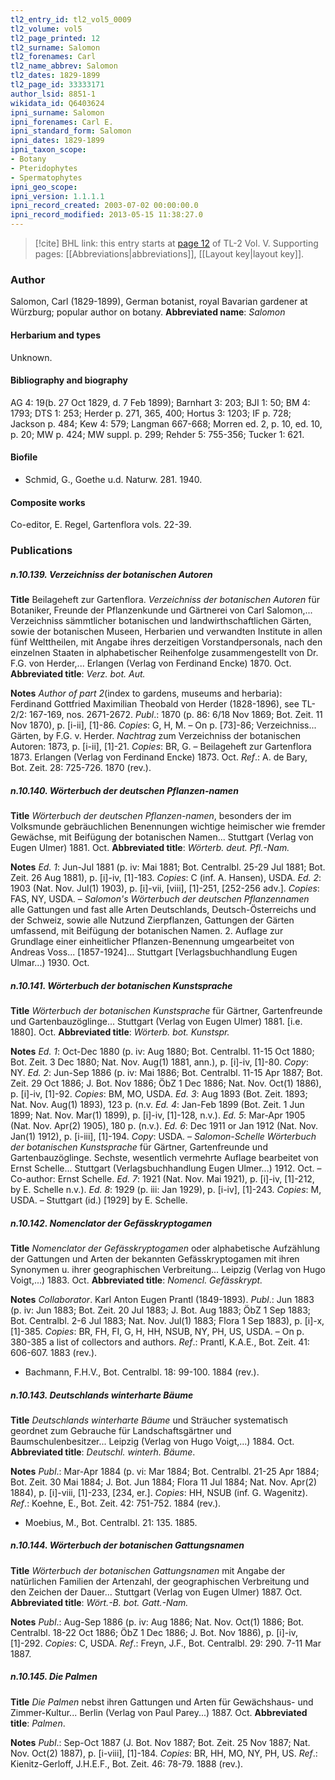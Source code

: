 ```yaml
---
tl2_entry_id: tl2_vol5_0009
tl2_volume: vol5
tl2_page_printed: 12
tl2_surname: Salomon
tl2_forenames: Carl
tl2_name_abbrev: Salomon
tl2_dates: 1829-1899
tl2_page_id: 33333171
author_lsid: 8851-1
wikidata_id: Q6403624
ipni_surname: Salomon
ipni_forenames: Carl E.
ipni_standard_form: Salomon
ipni_dates: 1829-1899
ipni_taxon_scope: 
- Botany
- Pteridophytes
- Spermatophytes
ipni_geo_scope: 
ipni_version: 1.1.1.1
ipni_record_created: 2003-07-02 00:00:00.0
ipni_record_modified: 2013-05-15 11:38:27.0
---
```



> [!cite] BHL link: this entry starts at [page 12](https://www.biodiversitylibrary.org/page/33333171) of TL-2 Vol. V.
> Supporting pages: [[Abbreviations|abbreviations]], [[Layout key|layout key]].

### Author

Salomon, Carl (1829-1899), German botanist, royal Bavarian gardener at Würzburg; popular author on botany. 
**Abbreviated name**: *Salomon*

#### Herbarium and types

Unknown.

#### Bibliography and biography

AG 4: 19(b. 27 Oct 1829, d. 7 Feb 1899); Barnhart 3: 203; BJI 1: 50; BM 4: 1793; DTS 1: 253; Herder p. 271, 365, 400; Hortus 3: 1203; IF p. 728; Jackson p. 484; Kew 4: 579; Langman 667-668; Morren ed. 2, p. 10, ed. 10, p. 20; MW p. 424; MW suppl. p. 299; Rehder 5: 755-356; Tucker 1: 621.

#### Biofile

- Schmid, G., Goethe u.d. Naturw. 281. 1940.

#### Composite works

Co-editor, E. Regel, Gartenflora vols. 22-39.

### Publications

##### n.10.139. Verzeichniss der botanischen Autoren

**Title**
Beilageheft zur Gartenflora. *Verzeichniss der botanischen Autoren* für Botaniker, Freunde der Pflanzenkunde und Gärtnerei von Carl Salomon,... Verzeichniss sämmtlicher botanischen und landwirthschaftlichen Gärten, sowie der botanischen Museen, Herbarien und verwandten Institute in allen fünf Welttheilen, mit Angabe ihres derzeitigen Vorstandpersonals, nach den einzelnen Staaten in alphabetischer Reihenfolge zusammengestellt von Dr. F.G. von Herder,... Erlangen (Verlag von Ferdinand Encke) 1870. Oct.
**Abbreviated title**: *Verz. bot. Aut.*

**Notes**
*Author of part 2*(index to gardens, museums and herbaria): Ferdinand Gottfried Maximilian Theobald von Herder (1828-1896), see TL-2/2: 167-169, nos. 2671-2672.
*Publ*.: 1870 (p. 86: 6/18 Nov 1869; Bot. Zeit. 11 Nov 1870), p. \[i-ii\], \[1\]-86. *Copies*: G, H, M. – On p. \[73\]-86; Verzeichniss... Gärten, by F.G. v. Herder.
*Nachtrag* zum Verzeichniss der botanischen Autoren: 1873, p. \[i-ii\], \[1\]-21. *Copies*: BR, G. – Beilageheft zur Gartenflora 1873. Erlangen (Verlag von Ferdinand Encke) 1873. Oct.
*Ref*.: A. de Bary, Bot. Zeit. 28: 725-726. 1870 (rev.).

##### n.10.140. Wörterbuch der deutschen Pflanzen-namen

**Title**
*Wörterbuch der deutschen Pflanzen-namen*, besonders der im Volksmunde gebräuchlichen Benennungen wichtige heimischer wie fremder Gewächse, mit Beifügung der botanischen Namen... Stuttgart (Verlag von Eugen Ulmer) 1881. Oct.
**Abbreviated title**: *Wörterb. deut. Pfl.-Nam.*

**Notes**
*Ed. 1*: Jun-Jul 1881 (p. iv: Mai 1881; Bot. Centralbl. 25-29 Jul 1881; Bot. Zeit. 26 Aug 1881), p. \[i\]-iv, \[1\]-183. *Copies*: C (inf. A. Hansen), USDA.
*Ed. 2*: 1903 (Nat. Nov. Jul(1) 1903), p. \[i\]-vii, \[viii\], \[1\]-251, \[252-256 adv.\]. *Copies*: FAS, NY, USDA. – *Salomon's Wörterbuch der deutschen Pflanzennamen* alle Gattungen und fast alle Arten Deutschlands, Deutsch-Österreichs und der Schweiz, sowie alle Nutzund Zierpflanzen, Gattungen der Gärten umfassend, mit Beifügung der botanischen Namen. 2. Auflage zur Grundlage einer einheitlicher Pflanzen-Benennung umgearbeitet von Andreas Voss... \[1857-1924\]... Stuttgart \[Verlagsbuchhandlung Eugen Ulmar...) 1930. Oct.

##### n.10.141. Wörterbuch der botanischen Kunstsprache

**Title**
*Wörterbuch der botanischen Kunstsprache* für Gärtner, Gartenfreunde und Gartenbauzöglinge... Stuttgart (Verlag von Eugen Ulmer) 1881. \[i.e. 1880\]. Oct.
**Abbreviated title**: *Wörterb. bot. Kunstspr.*

**Notes**
*Ed. 1*: Oct-Dec 1880 (p. iv: Aug 1880; Bot. Centralbl. 11-15 Oct 1880; Bot. Zeit. 3 Dec 1880; Nat. Nov. Aug(1) 1881, ann.), p. \[i\]-iv, \[1\]-80. *Copy*: NY.
*Ed. 2*: Jun-Sep 1886 (p. iv: Mai 1886; Bot. Centralbl. 11-15 Apr 1887; Bot. Zeit. 29 Oct 1886; J. Bot. Nov 1886; ÖbZ 1 Dec 1886; Nat. Nov. Oct(1) 1886), p. \[i\]-iv, \[1\]-92.
*Copies*: BM, MO, USDA.
*Ed. 3*: Aug 1893 (Bot. Zeit. 1893; Nat. Nov. Aug(1) 1893), 123 p. (n.v.
*Ed. 4*: Jan-Feb 1899 (Bot. Zeit. 1 Jun 1899; Nat. Nov. Mar(1) 1899), p. \[i\]-iv, \[1\]-128, n.v.).
*Ed. 5*: Mar-Apr 1905 (Nat. Nov. Apr(2) 1905), 180 p. (n.v.).
*Ed. 6*: Dec 1911 or Jan 1912 (Nat. Nov. Jan(1) 1912), p. \[i-iii\], \[1\]-194. *Copy*: USDA. – *Salomon-Schelle Wörterbuch der botanischen Kunstsprache* für Gärtner, Gartenfreunde und Gartenbauzöglinge. Sechste, wesentlich vermehrte Auflage bearbeitet von Ernst Schelle... Stuttgart (Verlagsbuchhandlung Eugen Ulmer...) 1912. Oct. – Co-author: Ernst Schelle.
*Ed. 7*: 1921 (Nat. Nov. Mai 1921), p. \[i\]-iv, \[1\]-212, by E. Schelle n.v.).
*Ed. 8*: 1929 (p. iii: Jan 1929), p. \[i-iv\], \[1\]-243. *Copies*: M, USDA. – Stuttgart (id.) \[1929\] by E. Schelle.

##### n.10.142. Nomenclator der Gefässkryptogamen

**Title**
*Nomenclator der Gefässkryptogamen* oder alphabetische Aufzählung der Gattungen und Arten der bekannten Gefässkryptogamen mit ihren Synonymen u. ihrer geographischen Verbreitung... Leipzig (Verlag von Hugo Voigt,...) 1883. Oct.
**Abbreviated title**: *Nomencl. Gefässkrypt.*

**Notes**
*Collaborator*. Karl Anton Eugen Prantl (1849-1893).
*Publ*.: Jun 1883 (p. iv: Jun 1883; Bot. Zeit. 20 Jul 1883; J. Bot. Aug 1883; ÖbZ 1 Sep 1883; Bot. Centralbl. 2-6 Jul 1883; Nat. Nov. Jul(1) 1883; Flora 1 Sep 1883), p. \[i\]-x, \[1\]-385. *Copies*: BR, FH, FI, G, H, HH, NSUB, NY, PH, US, USDA. – On p. 380-385 a list of collectors and authors.
*Ref*.: Prantl, K.A.E., Bot. Zeit. 41: 606-607. 1883 (rev.).
- Bachmann, F.H.V., Bot. Centralbl. 18: 99-100. 1884 (rev.).

##### n.10.143. Deutschlands winterharte Bäume

**Title**
*Deutschlands winterharte Bäume* und Sträucher systematisch geordnet zum Gebrauche für Landschaftsgärtner und Baumschulenbesitzer... Leipzig (Verlag von Hugo Voigt,...) 1884. Oct.
**Abbreviated title**: *Deutschl. winterh. Bäume*.

**Notes**
*Publ*.: Mar-Apr 1884 (p. vi: Mar 1884; Bot. Centralbl. 21-25 Apr 1884; Bot. Zeit. 30 Mai 1884; J. Bot. Jun 1884; Flora 11 Jul 1884; Nat. Nov. Apr(2) 1884), p. \[i\]-viii, \[1\]-233, \[234, er.\]. *Copies*: HH, NSUB (inf. G. Wagenitz).
*Ref*.: Koehne, E., Bot. Zeit. 42: 751-752. 1884 (rev.).
- Moebius, M., Bot. Centralbl. 21: 135. 1885.

##### n.10.144. Wörterbuch der botanischen Gattungsnamen

**Title**
*Wörterbuch der botanischen Gattungsnamen* mit Angabe der natürlichen Familien der Artenzahl, der geographischen Verbreitung und den Zeichen der Dauer... Stuttgart (Verlag von Eugen Ulmer) 1887. Oct.
**Abbreviated title**: *Wört.-B. bot. Gatt.-Nam.*

**Notes**
*Publ*.: Aug-Sep 1886 (p. iv: Aug 1886; Nat. Nov. Oct(1) 1886; Bot. Centralbl. 18-22 Oct 1886; ÖbZ 1 Dec 1886; J. Bot. Nov 1886), p. \[i\]-iv, \[1\]-292. *Copies*: C, USDA.
*Ref*.: Freyn, J.F., Bot. Centralbl. 29: 290. 7-11 Mar 1887.

##### n.10.145. Die Palmen

**Title**
*Die Palmen* nebst ihren Gattungen und Arten für Gewächshaus- und Zimmer-Kultur... Berlin (Verlag von Paul Parey...) 1887. Oct.
**Abbreviated title**: *Palmen*.

**Notes**
*Publ*.: Sep-Oct 1887 (J. Bot. Nov 1887; Bot. Zeit. 25 Nov 1887; Nat. Nov. Oct(2) 1887), p. \[i-viii\], \[1\]-184. *Copies*: BR, HH, MO, NY, PH, US.
*Ref*.: Kienitz-Gerloff, J.H.E.F., Bot. Zeit. 46: 78-79. 1888 (rev.).

